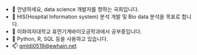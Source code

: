 - 👋 안녕하세요, data science 개발자를 향하는 국희입니다.
- 👀 HIS(Hospital Information system) 분석 개발 및 Bio data 분석을 목표로 합니다.
- 🌱 이화여자대학교 휴먼기계바이오공학과에서 공부중입니다.
- 💞️ Python, R, SQL 등을 사용하고 있습니다.
- 📫 gmldi0519@ewhain.net
<!---
HeeKuk99/HeeKuk99 is a ✨ special ✨ repository because its `README.md` (this file) appears on your GitHub profile.
You can click the Preview link to take a look at your changes.
--->
